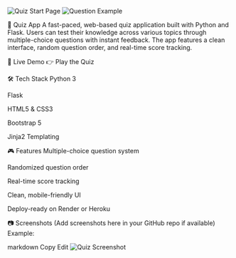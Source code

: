 ![Quiz Start Page](images/quiz.jpg)
![Question Example](images/quiz1.jpg)


🧠 Quiz App
A fast-paced, web-based quiz application built with Python and Flask. Users can test their knowledge across various topics through multiple-choice questions with instant feedback. The app features a clean interface, random question order, and real-time score tracking.

🚀 Live Demo
👉 Play the Quiz

🛠 Tech Stack
Python 3

Flask

HTML5 & CSS3

Bootstrap 5

Jinja2 Templating

🎮 Features
Multiple-choice question system

Randomized question order

Real-time score tracking

Clean, mobile-friendly UI

Deploy-ready on Render or Heroku

📷 Screenshots
(Add screenshots here in your GitHub repo if available)
Example:

markdown
Copy
Edit
![Quiz Screenshot](images/quiz-screenshot.png)

